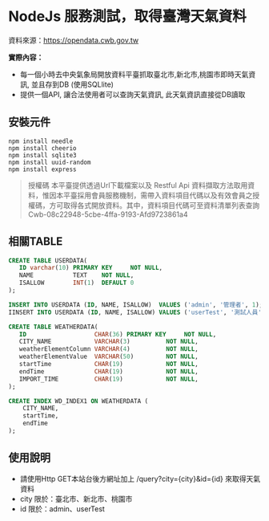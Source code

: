 # NodeJs 服務測試，取得臺灣天氣資料
資料來源：https://opendata.cwb.gov.tw

**實際內容：**
- 每一個小時去中央氣象局開放資料平臺抓取臺北市,新北市,桃園市即時天氣資訊, 並且存到DB (使用SQLlite)
- 提供一個API,  讓合法使用者可以查詢天氣資訊, 此天氣資訊直接從DB讀取

## **安裝元件**

```shell
npm install needle
npm install cheerio
npm install sqlite3
npm install uuid-random
npm install express

```
> 授權碼 本平臺提供透過Url下載檔案以及 Restful Api 資料擷取方法取用資料，惟因本平臺採用會員服務機制，需帶入資料項目代碼以及有效會員之授權碼，方可取得各式開放資料。其中，資料項目代碼可至資料清單列表查詢
Cwb-08c22948-5cbe-4ffa-9193-Afd9723861a4

## **相關TABLE**

```sql
CREATE TABLE USERDATA(
   ID varchar(10) PRIMARY KEY     NOT NULL,
   NAME           TEXT    NOT NULL,
   ISALLOW        INT(1)  DEFAULT 0
);

INSERT INTO USERDATA (ID, NAME, ISALLOW)  VALUES ('admin', '管理者', 1);
IINSERT INTO USERDATA (ID, NAME, ISALLOW) VALUES ('userTest', '測試人員', 0);

CREATE TABLE WEATHERDATA(
   ID 					CHAR(36) PRIMARY KEY     NOT NULL,
   CITY_NAME      		VARCHAR(3)    		NOT NULL,
   weatherElementColumn VARCHAR(4) 			NOT NULL,
   weatherElementValue 	VARCHAR(50) 		NOT NULL,
   startTime			CHAR(19)			NOT NULL,
   endTime				CHAR(19)			NOT NULL,
   IMPORT_TIME			CHAR(19)			NOT NULL,
);

CREATE INDEX WD_INDEX1 ON WEATHERDATA (
    CITY_NAME,
    startTime,
    endTime
);

```

## **使用說明**
- 請使用Http GET本站台後方網址加上 /query?city={city}&id={id}  來取得天氣資料
- city 限於：臺北市、新北市、桃園市
- id 限於：admin、userTest
